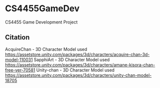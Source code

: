 # CS4455GameDev
CS4455 Game Development Project

Citation
--------
AcquireChan - 3D Character Model used https://assetstore.unity.com/packages/3d/characters/acquire-chan-3d-model-110031
SapphiArt - 3D Character Model used https://assetstore.unity.com/packages/3d/characters/amane-kisora-chan-free-ver-70581
Unity-chan - 3D Character Model used https://assetstore.unity.com/packages/3d/characters/unity-chan-model-18705
